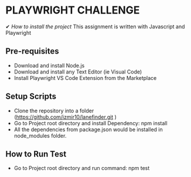 # PLAYWRIGHT CHALLENGE

✔ *How to install the project*
 This assignment is written with Javascript and Playwright

## Pre-requisites
- Download and install Node.js
- Download and install any Text Editor (ie Visual Code)
- Install Playwright VS Code Extension from the Marketplace

## Setup Scripts
- Clone the repository into a folder (https://github.com/izmir10/lanefinder.git )
- Go to Project root directory and install Dependency: npm install
- All the dependencies from package.json would be installed in node_modules folder.

## How to Run Test
- Go to Project root directory and run command: npm test

